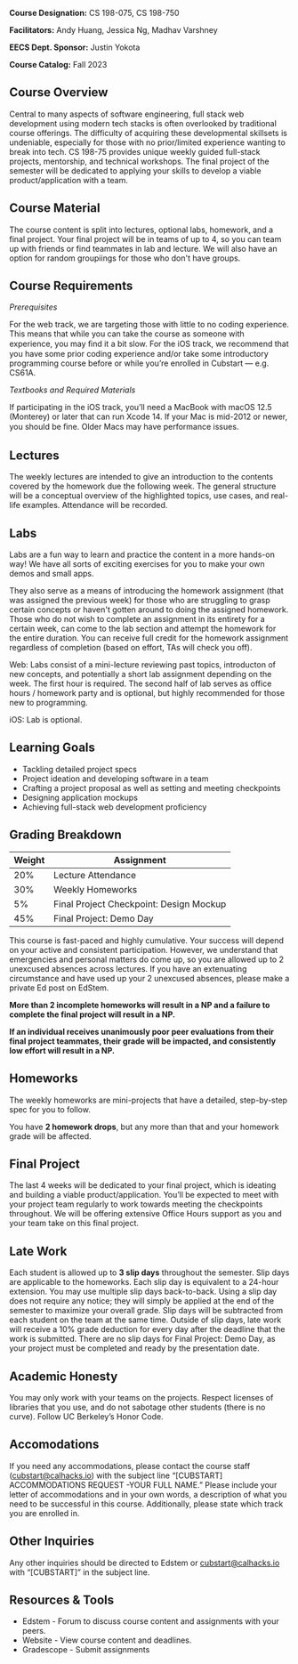 **Course Designation:** CS 198-075, CS 198-750

**Facilitators:** Andy Huang, Jessica Ng, Madhav Varshney

**EECS Dept. Sponsor:** Justin Yokota

**Course Catalog:** Fall 2023

## Course Overview

Central to many aspects of software engineering, full stack web development using modern tech stacks is often overlooked by traditional course offerings. The difficulty of acquiring these developmental skillsets is undeniable, especially for those with no prior/limited experience wanting to break into tech. CS 198-75 provides unique weekly guided full-stack projects, mentorship, and technical workshops. The final project of the semester will be dedicated to applying your skills to develop a viable product/application with a team.

## Course Material

The course content is split into lectures, optional labs, homework, and a final project. Your final project will be in teams of up to 4, so you can team up with friends or find teammates in lab and lecture. We will also have an option for random groupiings for those who don't have groups.

## Course Requirements

_Prerequisites_

For the web track, we are targeting those with little to no coding experience. This means that while you can take the course as someone with experience, you may ﬁnd it a bit slow. For the iOS track, we recommend that you have some prior coding experience and/or take some introductory programming course before or while you’re enrolled in Cubstart — e.g. CS61A.

_Textbooks and Required Materials_

If participating in the iOS track, you’ll need a MacBook with macOS 12.5 (Monterey) or later that can run Xcode 14. If your Mac is mid-2012 or newer, you should be ﬁne. Older Macs may have performance issues.

## Lectures

The weekly lectures are intended to give an introduction to the contents covered by the homework due the following week. The general structure will be a conceptual overview of the highlighted topics, use cases, and real-life examples. Attendance will be recorded.

## Labs

Labs are a fun way to learn and practice the content in a more hands-on way! We have all sorts of exciting exercises for you to make your own demos and small apps.

They also serve as a means of introducing the homework assignment (that was assigned the previous week) for those who are struggling to grasp certain concepts or haven't gotten around to doing the assigned homework. Those who do not wish to complete an assignment in its entirety for a certain week, can come to the lab section and attempt the homework for the entire duration. You can receive full credit for the homework assignment regardless of completion (based on effort, TAs will check you off). 

Web: Labs consist of a mini-lecture reviewing past topics, introducton of new concepts, and potentially a short lab assignment depending on the week. The first hour is required. The second half of lab serves as office hours / homework party and is optional, but highly recommended for those new to programming.

iOS: Lab is optional.

## Learning Goals
- Tackling detailed project specs
- Project ideation and developing software in a team
- Crafting a project proposal as well as setting and meeting checkpoints
- Designing application mockups 
- Achieving full-stack web development proficiency


## Grading Breakdown

| **Weight**  | **Assignment**                          |
| ----------- | --------------------------------------- |
| 20%         | Lecture Attendance                      |
| 30%         | Weekly Homeworks                        |
| 5%          | Final Project Checkpoint: Design Mockup |
| 45%         | Final Project: Demo Day                 |

This course is fast-paced and highly cumulative. Your success will depend on your active and consistent participation. However, we understand that emergencies and personal matters do come up, so you are allowed up to 2 unexcused absences across lectures. If you have an extenuating circumstance and have used up your 2 unexcused absences, please make a private Ed post on EdStem.

**More than 2 incomplete homeworks will result in a NP and a failure to complete the final project will result in a NP.**

**If an individual receives unanimously poor peer evaluations from their final project teammates, their grade will be impacted, and consistently low effort will result in a NP.**

## Homeworks

The weekly homeworks are mini-projects that have a detailed, step-by-step spec for you to follow. 

You have **2 homework drops**, but any more than that and your homework grade will be affected.

## Final Project

The last 4 weeks will be dedicated to your final project, which is ideating and building a viable product/application. You’ll be expected to meet with your project team regularly to work towards meeting the checkpoints throughout. We will be offering extensive Office Hours support as you and your team take on this final project.

## Late Work

Each student is allowed up to **3 slip days** throughout the semester. Slip days are applicable to the homeworks. Each slip day is equivalent to a 24-hour extension. You may use multiple slip days back-to-back. Using a slip day does not require any notice; they will simply be applied at the end of the semester to maximize your overall grade. Slip days will be subtracted from each student on the team at the same time. Outside of slip days, late work will receive a 10% grade deduction for every day after the deadline that the work is submitted. There are no slip days for Final Project: Demo Day, as your project must be completed and ready by the presentation date.

## Academic Honesty

You may only work with your teams on the projects. Respect licenses of libraries that you use, and do not sabotage other students (there is no curve). Follow UC Berkeley’s Honor Code.

## Accomodations

If you need any accommodations, please contact the course staff (cubstart@calhacks.io) with the subject line “[CUBSTART] ACCOMMODATIONS REQUEST -YOUR FULL NAME.” Please include your letter of accommodations and in your own words, a description of what you need to be successful in this course. Additionally, please state which track you are enrolled in.

## Other Inquiries

Any other inquiries should be directed to Edstem or cubstart@calhacks.io with “[CUBSTART]” in the subject line.

## Resources & Tools
- Edstem - Forum to discuss course content and assignments with your peers.
- Website - View course content and deadlines.
- Gradescope - Submit assignments

